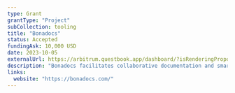 ```yaml
---
type: Grant
grantType: "Project"
subCollection: tooling
title: "Bonadocs"
status: Accepted
fundingAsk: 10,000 USD
date: 2023-10-05
externalUrl: https://arbitrum.questbook.app/dashboard/?isRenderingProposalBody=true&chainId=10&role=community&proposalId=0x463&grantId=0x706bc8efecb6002f00a052fe5688d0eb89ea45f4
description: "Bonadocs facilitates collaborative documentation and smart contract integration, akin to Postman for web APIs."
links:
  website: "https://bonadocs.com/"
---
```

